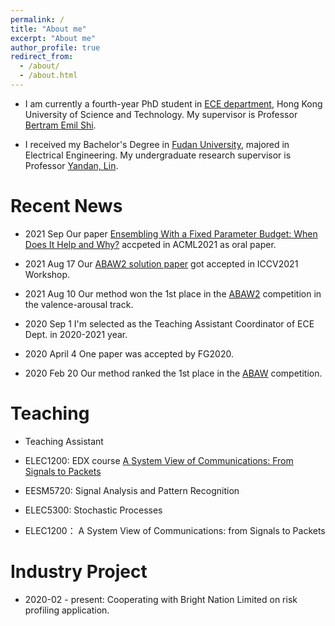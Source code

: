 ```yaml
---
permalink: /
title: "About me"
excerpt: "About me"
author_profile: true
redirect_from: 
  - /about/
  - /about.html
---
```


- I am currently  a fourth-year PhD student in [ECE department](https://www.ece.ust.hk/), Hong Kong University of Science and Technology. My supervisor is Professor [Bertram Emil Shi](https://eebert.home.ece.ust.hk/).

- I received my Bachelor's Degree in [Fudan University](https://www.fudan.edu.cn/en/), majored in Electrical Engineering. My undergraduate research supervisor is Professor [Yandan, Lin](http://www.it.fudan.edu.cn/En/Data/View/1796).

Recent News
======
- 2021 Sep Our paper [Ensembling With a Fixed Parameter Budget: When Does It Help and Why?](http://www.acml-conf.org/2021/conference/accepted-papers/382/) accpeted in ACML2021 as oral paper.

- 2021 Aug 17 Our [ABAW2 solution paper](https://arxiv.org/abs/2108.04228) got accepted in ICCV2021 Workshop. 

- 2021 Aug 10  Our method won the 1st place in the [ABAW2](https://ibug.doc.ic.ac.uk/resources/iccv-2021-2nd-abaw/) competition in the valence-arousal track. 

- 2020 Sep 1  I'm selected as the Teaching Assistant Coordinator of ECE Dept. in 2020-2021 year.

- 2020 April 4  One paper was accepted by FG2020.

- 2020 Feb 20 Our method ranked the 1st place in the [ABAW](https://ibug.doc.ic.ac.uk/resources/fg-2020-competition-affective-behavior-analysis/) competition.

Teaching
=======
- Teaching Assistant

- ELEC1200: EDX course [A System View of Communications: From Signals to Packets](https://learning.edx.org/course/course-v1:HKUSTx+ELEC1200.3x+2T2021/home)

- EESM5720: Signal Analysis and Pattern Recognition

- ELEC5300: Stochastic Processes

- ELEC1200： A System View of Communications: from Signals to Packets

Industry Project
======
- 2020-02 - present: Cooperating with Bright Nation Limited on risk profiling application.
